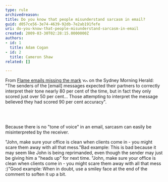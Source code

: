 ```yaml
---
type: rule
archivedreason: 
title: Do you know that people misunderstand sarcasm in email?
guid: d057ce56-3e74-4639-92db-7e2ab191fefe
uri: do-you-know-that-people-misunderstand-sarcasm-in-email
created: 2009-03-30T02:28:15.0000000Z
authors:
- id: 1
  title: Adam Cogan
- id: 2
  title: Cameron Shaw
related: []

---
```




  <p>From <a target="_blank" href="http&#58;//www.ssw.com.au/ssw/Redirect/smh_flameemailsmissingthemark.htm">Flame emails missing the mark</a> <img height="11" width="17" src="http&#58;//www.ssw.com.au/ssw/Images/LeaveSite.gif" alt="You are going to a site outside of SSW" /> on the Sydney Morning Herald&#58; &quot;The senders of the [email] messages expected their partners to correctly interpret their tone nearly 80 per cent of the time, but in fact they only scored just over 50 per cent... Those attempting to interpret the message believed they had scored 90 per cent accuracy&quot;.</p>

<br><excerpt class='endintro'></excerpt><br>

  <p>Because there is no &quot;tone of voice&quot; in an email, sarcasm can easily be misinterpreted by the receiver.</p>
<p> <span class="ms-rteCustom-GreyBox">&quot;John, make sure your office is clean when clients come in - you might scare them away with all that mess.&quot;</span><span class="ms-rteCustom-FigureBad">Bad example&#58; This is bad because it may seem like John is being reprimanded, even though the sender may just be giving him a &quot;heads up&quot; for next time. </span><span class="ms-rteCustom-GreyBox">&quot;John, make sure your office is clean when clients come in - you might scare them away with all that mess &#58;)&quot;</span><span class="ms-rteCustom-FigureGood">Good example&#58;<strong> </strong>When in doubt, use a smiley face at the end of the comment to soften it up a bit.</span></p>



